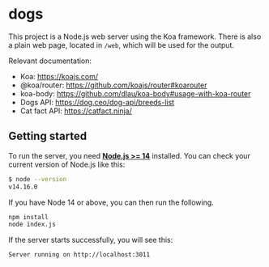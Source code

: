 # dogs

This project is a Node.js web server using the Koa framework. There is also a plain web page, located in `/web`, which will be used for the output.

Relevant documentation:

- Koa: https://koajs.com/
- @koa/router: https://github.com/koajs/router#koarouter
- koa-body: https://github.com/dlau/koa-body#usage-with-koa-router
- Dogs API: https://dog.ceo/dog-api/breeds-list
- Cat fact API: https://catfact.ninja/

## Getting started
To run the server, you need [**Node.js >= 14**](https://nodejs.org/) installed.
You can check your current version of Node.js like this:
```sh
$ node --version
v14.16.0
```

If you have Node 14 or above, you can then run the following.

```sh
npm install
node index.js
```

If the server starts successfully, you will see this:

```sh
Server running on http://localhost:3011
```
